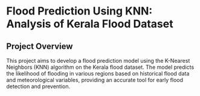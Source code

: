 # Flood Prediction Using KNN: Analysis of Kerala Flood Dataset

## Project Overview
This project aims to develop a flood prediction model using the K-Nearest Neighbors (KNN) algorithm on the Kerala flood dataset. The model predicts the likelihood of flooding in various regions based on historical flood data and meteorological variables, providing an accurate tool for early flood detection and prevention.




